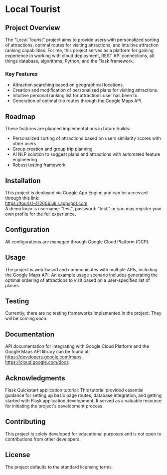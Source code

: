 # Local Tourist

## Project Overview
The "Local Tourist" project aims to provide users with personalized sorting of attractions, optimal routes for visiting attractions, and intuitive attraction ranking capabilities. For me, this project serves as a platform for gaining experience in working with cloud deployment, REST API connections, all things database, algorithms, Python, and the Flask framework.

### Key Features
- Attraction searching based on geographical locations.
- Creation and modification of personalized plans for visiting attractions.
- Intuitive personal ranking list for attractions user has been to.
- Generation of optimal trip routes through the Google Maps API. <br>


## Roadmap
These features are planned implementations in future builds:
- Personalized sorting of attractions based on users similarity scores with other users
- Group creation and group trip planning
- AI NLP solution to suggest plans and attractions with automated feature engineering
- Robust testing framework

## Installation
This project is deployed via Google App Engine and can be accessed through this link:
<br> https://tourist-412606.uk.r.appspot.com
<br> A demo login is username: "test", password: "test," or you may register your own profile for the full experience. 


## Configuration
All configurations are managed through Google Cloud Platform (GCP).

## Usage
The project is web-based and communicates with multiple APIs, including the Google Maps API. An example usage scenario includes generating the optimal ordering of attractions to visit based on a user-specified list of places.

## Testing
Currently, there are no testing frameworks implemented in the project. They will be coming soon.

## Documentation
API documentation for integrating with Google Cloud Platform and the Google Maps API library can be found at:
<br> https://developers.google.com/maps
<br> https://cloud.google.com/docs

## Acknowledgments
Flask Quickstart application tutorial: This tutorial provided essential guidance for setting up basic page routes, database integration, and getting started with Flask application development. It served as a valuable resource for initiating the project's development process.

## Contributing
This project is solely developed for educational purposes and is not open to contributions from other developers.

## License
The project defaults to the standard licensing terms.
